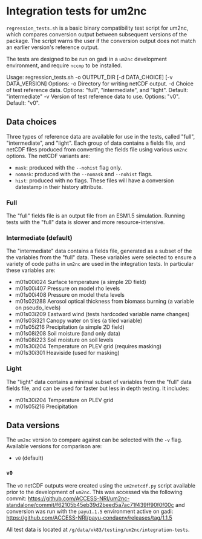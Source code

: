 # Integration tests for um2nc

`regression_tests.sh` is a basic binary compatibility test script for um2nc,
which compares conversion output between subsequent versions of the
package. The script warns the user if the conversion output does
not match an earlier version's reference output.

The tests are designed to be run on gadi in a `um2nc` development environment,
and require `nccmp` to be installed.

Usage:
    regression_tests.sh -o OUTPUT_DIR [-d DATA_CHOICE] [-v DATA_VERSION]
Options:
    -o      Directory for writing netCDF output.
    -d      Choice of test reference data. Options: "full", "intermediate",
            and "light".
            Default: "intermediate"
    -v      Version of test reference data to use. Options: "v0".
            Default: "v0".


## Data choices
Three types of reference data are available for use in the tests, called "full",
"intermediate", and "light". Each group of data contains a fields file, and
netCDF files produced from converting the fields file using various `um2nc` options.
The netCDF variants are:
* `mask`: produced with the `--nohist` flag only.
* `nomask`: produced with the `--nomask` and `--nohist` flags.
* `hist`: produced with no flags. These files will have a conversion datestamp
in their history attribute.

### Full
The "full" fields file is an output file from an ESM1.5 simulation.
Running tests with the "full" data is slower and more resource-intensive.

### Intermediate (default)
The "intermediate" data contains a fields file, generated as a subset of the
the variables from the "full" data. These variables were selected to ensure
a variety of code paths in `um2nc` are used in the integration tests.
In particular these variables are:

* m01s00i024 Surface temperature (a simple 2D field)
* m01s00i407 Pressure on model rho levels
* m01s00i408 Pressure on model theta levels
* m01s02i288 Aerosol optical thickness from biomass burning (a variable on pseudo_levels)
* m01s03i209 Eastward wind (tests hardcoded variable name changes)
* m01s03i321 Canopy water on tiles (a tiled variable)
* m01s05i216 Precipitation (a simple 2D field)
* m01s08i208 Soil moisture (land only data)
* m01s08i223 Soil moisture on soil levels
* m01s30i204 Temperature on PLEV grid (requires masking)
* m01s30i301 Heaviside (used for masking)

### Light
The "light" data contains a minimal subset of variables from the "full" data
fields file, and can be used for faster but less in depth testing. It includes:

* m01s30i204 Temperature on PLEV grid
* m01s05i216 Precipitation

## Data versions
The `um2nc` version to compare against can be selected with the `-v` flag.
Available versions for comparison are:

* `v0` (default)

### `v0`
The `v0` netCDF outputs were created using the `um2netcdf.py` script available
prior to the development of `um2nc`. This was accessed via the following commit:
https://github.com/ACCESS-NRI/um2nc-standalone/commit/f62105b45eb39d2beed5a7ac71f439ff90f0f00c
and conversion was run with the `payu1.1.5` environment active on gadi:
https://github.com/ACCESS-NRI/payu-condaenv/releases/tag/1.1.5

All test data is located at `/g/data/vk83/testing/um2nc/integration-tests`.
